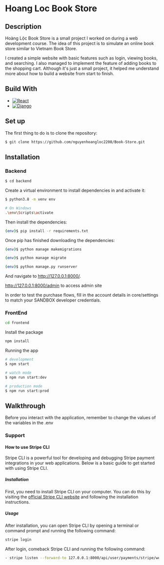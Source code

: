# Hoang Loc Book Store

## Description
Hoàng Lộc Book Store is a small project I worked on during a web development course. The idea of this project is to simulate an online book store similar to Vietnam Book Store.

I created a simple website with basic features such as login, viewing books, and searching. I also managed to implement the feature of adding books to the shopping cart. Although it's just a small project, it helped me understand more about how to build a website from start to finish.

## Build With
* [![React][React.js]][React-url]
* [![Django][Django.py]][Django-url]
## Set up
The first thing to do is to clone the repository:
```bash
$ git clone https://github.com/nguyenhoangloc2208/Book-Store.git
```
## Installation
### Backend
```bash
$ cd backend
```
Create a virtual environment to install dependencies in and activate it:
```bash
$ python3.8 -m venv env

# On Windows
.\env\Scripts\activate
```
Then install the dependencies:
```bash
(env)$ pip install -r requirements.txt
```
Once pip has finished downloading the dependencies:
```bash
(env)$ python manage makemigrations

(env)$ python manage migrate

(env)$ python manage.py runserver
```

And navigate to http://127.0.0.1:8000/.

http://127.0.0.1:8000/admin to access admin site

In order to test the purchase flows, fill in the account details in core/settings to match your SANDBOX developer credentials.

### FrontEnd
```bash
cd frontend
```
Install the package
```bash
npm install
```
Running the app
```bash
# development
$ npm start

# watch mode
$ npm run start:dev

# production mode
$ npm run start:prod
```

## Walkthrough
Before you interact with the application, remember to change the values of the variables in the .env
### Support
#### How to use Stripe CLI
Stripe CLI is a powerful tool for developing and debugging Stripe payment integrations in your web applications. Below is a basic guide to get started with using Stripe CLI.
##### Installation
First, you need to install Stripe CLI on your computer. You can do this by visiting the [official Stripe CLI website](https://stripe.com/docs/stripe-cli) and following the installation instructions.
##### Usage
After installation, you can open Stripe CLI by opening a terminal or command prompt and running the following command:
```bash
stripe login
```
After login, comeback Stripe CLI and running the following command:
```bash
- stripe listen --forward-to 127.0.0.1:8000/api/user/payments/stripe/webhook/
```

<!-- MARKDOWN LINKS & IMAGES -->
<!-- https://www.markdownguide.org/basic-syntax/#reference-style-links -->
[React.js]: https://img.shields.io/badge/React-20232A?style=for-the-badge&logo=react&logoColor=61DAFB
[React-url]: https://reactjs.org/
[Django.py]: https://img.shields.io/badge/Django-092E20?style=for-the-badge&logo=django&logoColor=white
[Django-url]: https://www.djangoproject.com/

